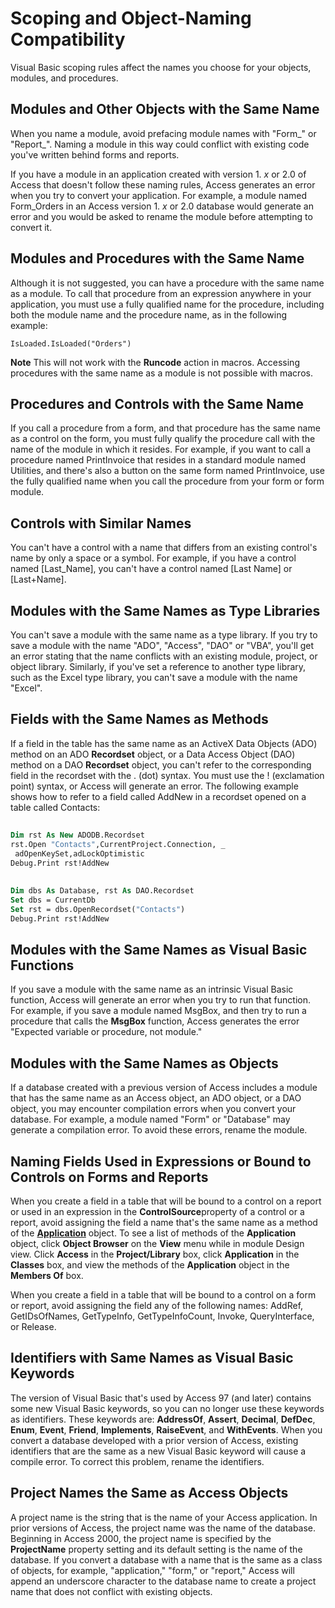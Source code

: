
# Scoping and Object-Naming Compatibility

Visual Basic scoping rules affect the names you choose for your objects, modules, and procedures.


## Modules and Other Objects with the Same Name

When you name a module, avoid prefacing module names with "Form_" or "Report_". Naming a module in this way could conflict with existing code you've written behind forms and reports.

If you have a module in an application created with version 1. _x_ or 2.0 of Access that doesn't follow these naming rules, Access generates an error when you try to convert your application. For example, a module named Form_Orders in an Access version 1. _x_ or 2.0 database would generate an error and you would be asked to rename the module before attempting to convert it.


## Modules and Procedures with the Same Name

Although it is not suggested, you can have a procedure with the same name as a module. To call that procedure from an expression anywhere in your application, you must use a fully qualified name for the procedure, including both the module name and the procedure name, as in the following example:


```
IsLoaded.IsLoaded("Orders")
```


 **Note**  This will not work with the  **Runcode** action in macros. Accessing procedures with the same name as a module is not possible with macros.


## Procedures and Controls with the Same Name

If you call a procedure from a form, and that procedure has the same name as a control on the form, you must fully qualify the procedure call with the name of the module in which it resides. For example, if you want to call a procedure named PrintInvoice that resides in a standard module named Utilities, and there's also a button on the same form named PrintInvoice, use the fully qualified name when you call the procedure from your form or form module.


## Controls with Similar Names

You can't have a control with a name that differs from an existing control's name by only a space or a symbol. For example, if you have a control named [Last_Name], you can't have a control named [Last Name] or [Last+Name].


## Modules with the Same Names as Type Libraries

You can't save a module with the same name as a type library. If you try to save a module with the name "ADO", "Access", "DAO" or "VBA", you'll get an error stating that the name conflicts with an existing module, project, or object library. Similarly, if you've set a reference to another type library, such as the Excel type library, you can't save a module with the name "Excel".


## Fields with the Same Names as Methods

If a field in the table has the same name as an ActiveX Data Objects (ADO) method on an ADO  **Recordset** object, or a Data Access Object (DAO) method on a DAO **Recordset** object, you can't refer to the corresponding field in the recordset with the . (dot) syntax. You must use the ! (exclamation point) syntax, or Access will generate an error. The following example shows how to refer to a field called AddNew in a recordset opened on a table called Contacts:


## 


```vb
Dim rst As New ADODB.Recordset 
rst.Open "Contacts",CurrentProject.Connection, _ 
 adOpenKeySet,adLockOptimistic 
Debug.Print rst!AddNew 

```


## 


```vb
Dim dbs As Database, rst As DAO.Recordset 
Set dbs = CurrentDb 
Set rst = dbs.OpenRecordset("Contacts") 
Debug.Print rst!AddNew
```


## Modules with the Same Names as Visual Basic Functions

If you save a module with the same name as an intrinsic Visual Basic function, Access will generate an error when you try to run that function. For example, if you save a module named MsgBox, and then try to run a procedure that calls the  **MsgBox** function, Access generates the error "Expected variable or procedure, not module."


## Modules with the Same Names as Objects

If a database created with a previous version of Access includes a module that has the same name as an Access object, an ADO object, or a DAO object, you may encounter compilation errors when you convert your database. For example, a module named "Form" or "Database" may generate a compilation error. To avoid these errors, rename the module.


## Naming Fields Used in Expressions or Bound to Controls on Forms and Reports

When you create a field in a table that will be bound to a control on a report or used in an expression in the  **ControlSource**property of a control or a report, avoid assigning the field a name that's the same name as a method of the  **[Application](aefb0713-97e6-e2c7-e530-8fd2e1316a55.md)** object. To see a list of methods of the  **Application** object, click **Object Browser** on the **View** menu while in module Design view. Click **Access** in the **Project/Library** box, click **Application** in the **Classes** box, and view the methods of the **Application** object in the **Members Of** box.

When you create a field in a table that will be bound to a control on a form or report, avoid assigning the field any of the following names: AddRef, GetIDsOfNames, GetTypeInfo, GetTypeInfoCount, Invoke, QueryInterface, or Release.


## Identifiers with Same Names as Visual Basic Keywords

The version of Visual Basic that's used by Access 97 (and later) contains some new Visual Basic keywords, so you can no longer use these keywords as identifiers. These keywords are:  **AddressOf**,  **Assert**,  **Decimal**,  **DefDec**,  **Enum**,  **Event**,  **Friend**,  **Implements**,  **RaiseEvent**, and  **WithEvents**. When you convert a database developed with a prior version of Access, existing identifiers that are the same as a new Visual Basic keyword will cause a compile error. To correct this problem, rename the identifiers.


## Project Names the Same as Access Objects

A project name is the string that is the name of your Access application. In prior versions of Access, the project name was the name of the database. Beginning in Access 2000, the project name is specified by the  **ProjectName** property setting and its default setting is the name of the database. If you convert a database with a name that is the same as a class of objects, for example, "application," "form," or "report," Access will append an underscore character to the database name to create a project name that does not conflict with existing objects.

